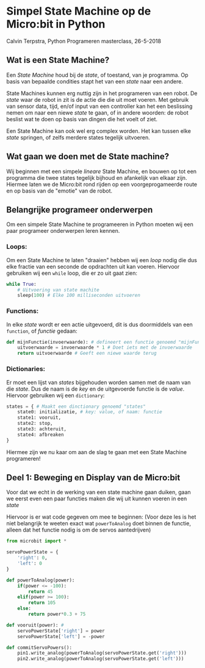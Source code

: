 # Simpel State Machine op de Micro:bit in Python
Calvin Terpstra, Python Programeren masterclass, 26-5-2018

## Wat is een State Machine?
Een *State Machine* houd bij de *state*, of toestand, van je programma. Op basis van bepaalde condities stapt het van een *state* naar een andere.

State Machines kunnen erg nuttig zijn in het programeren van een robot. De *state* waar de robot in zit is de actie die die uit moet voeren. Met gebruik van sensor data, tijd, en/of input van een controller kan het een beslissing nemen om naar een niewe *state* te gaan, of in andere woorden: de robot beslist wat te doen op basis van dingen die het voelt of ziet.

Een State Machine kan ook wel erg complex worden. Het kan tussen elke *state* springen, of zelfs merdere states tegelijk uitvoeren.

## Wat gaan we doen met de State machine?
Wij beginnen met een simpele *lineare* State Machine, en bouwen op tot een programma die twee states tegelijk bijhoud en afankelijk van elkaar zijn. Hiermee laten we de Micro:bit rond rijden op een voorgeprogameerde route en op basis van de "emotie" van de robot.

## Belangrijke programeer onderwerpen
Om een simpele State Machine te programeeren in Python moeten wij een paar programeer onderwerpen leren kennen.

### Loops:
Om een State Machine te laten "draaien" hebben wij een *loop* nodig die dus elke fractie van een seconde de opdrachten uit kan voeren. Hiervoor gebruiken wij een `while` loop, die er zo uit gaat zien:

```python 
while True:
    # Uitvoering van state machite
    sleep(100) # Elke 100 milliseconden uitvoeren
```

### Functions:
In elke *state* wordt er een actie uitgevoerd, dit is dus doormiddels van een `function`, of *functie* gedaan:

```python 
def mijnFunctie(invoerwaarde): # defineert een functie genoemd "mijnFunctie"
    uitvoerwaarde = invoerwaarde * 1 # Doet iets met de invoerwaarde
    return uitvoerwaarde # Geeft een niewe waarde terug
```

### Dictionaries:
Er moet een lijst van *states* bijgehouden worden samen met de naam van die *state*. Dus de naam is de *key* en de uitgevoerde functie is de *value*. Hiervoor gebruiken wij een `dictionary`:

```python 
states = { # Maakt een dinctionary genoemd "states"
    state0: initializatie, # key: value, of naam: functie
    state1: vooruit,
    state2: stop,
    state3: achteruit,
    state4: afbreaken
}
```

Hiermee zijn we nu kaar om aan de slag te gaan met een State Machine programeren!

## Deel 1: Beweging en Display van de Micro:bit
Voor dat we echt in de werking van een state machine gaan duiken, gaan we eerst even een paar functies maken die wij uit kunnen voeren in een *state*

Hiervoor is er wat code gegeven om mee te beginnen: (Voor deze les is het niet belangrijk te weeten exact wat `powerToAnalog` doet binnen de functie, alleen dat het functie nodig is om de servos aantedrijven)

```python 
from microbit import *

servoPowerState = {
    'right': 0,
    'left': 0
}

def powerToAnalog(power):
    if(power <= -100):
        return 45
    elif(power >= 100):
        return 105
    else:
        return power*0.3 + 75

def vooruit(power): # 
    servoPowerState['right'] = power
    servoPowerState['left'] = -power

def commitServoPowers():
    pin1.write_analog(powerToAnalog(servoPowerState.get('right')))
    pin2.write_analog(powerToAnalog(servoPowerState.get('left')))

```
